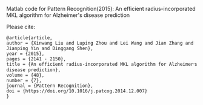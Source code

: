 Matlab code for Pattern Recognition(2015): An efficient radius-incorporated MKL algorithm for Alzheimer's disease prediction

Please cite:
```
@article{article,
author = {Xinwang Liu and Luping Zhou and Lei Wang and Jian Zhang and Jianping Yin and Dinggang Shen},
year = {2015},
pages = {2141 - 2150},
title = {An efficient radius-incorporated MKL algorithm for Alzheimer׳s disease prediction},
volume = {48},
number = {7},
journal = {Pattern Recognition},
doi = {https://doi.org/10.1016/j.patcog.2014.12.007}
}
```
